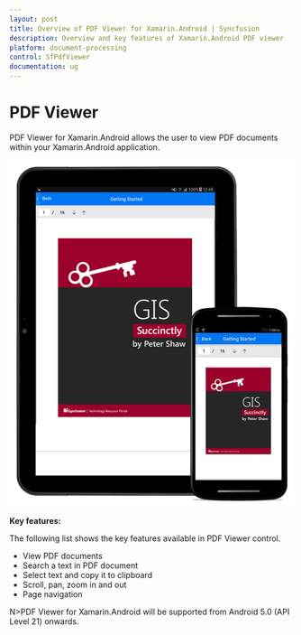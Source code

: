 ```yaml
---
layout: post
title: Overview of PDF Viewer for Xamarin.Android | Syncfusion
description: Overview and key features of Xamarin.Android PDF viewer
platform: document-processing
control: SfPdfViewer
documentation: ug
---
```


# PDF Viewer

PDF Viewer for Xamarin.Android allows the user to view PDF documents within your Xamarin.Android application. 

![SfPdfViewer](pdfviewer_images/pdfviewer.png)

**Key features:**

The following list shows the key features available in PDF Viewer control.

* View PDF documents
* Search a text in PDF document
* Select text and copy it to clipboard
* Scroll, pan, zoom in and out
* Page navigation

N>PDF Viewer for Xamarin.Android will be supported from Android 5.0 (API Level 21) onwards.

